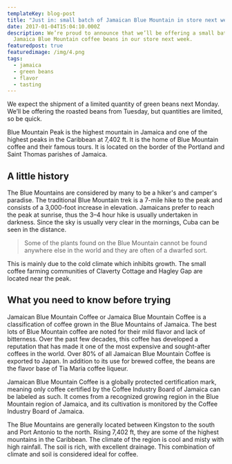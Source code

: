 ```yaml
---
templateKey: blog-post
title: "Just in: small batch of Jamaican Blue Mountain in store next week"
date: 2017-01-04T15:04:10.000Z
description: We’re proud to announce that we’ll be offering a small batch of
  Jamaica Blue Mountain coffee beans in our store next week.
featuredpost: true
featuredimage: /img/4.png
tags:
  - jamaica
  - green beans
  - flavor
  - tasting
---
```


We expect the shipment of a limited quantity of green beans next Monday. We’ll be offering the roasted beans from Tuesday, but quantities are limited, so be quick.

Blue Mountain Peak is the highest mountain in Jamaica and one of the highest peaks in the Caribbean at 7,402 ft. It is the home of Blue Mountain coffee and their famous tours. It is located on the border of the Portland and Saint Thomas parishes of Jamaica.

## A little history

The Blue Mountains are considered by many to be a hiker's and camper's paradise. The traditional Blue Mountain trek is a 7-mile hike to the peak and consists of a 3,000-foot increase in elevation. Jamaicans prefer to reach the peak at sunrise, thus the 3–4 hour hike is usually undertaken in darkness. Since the sky is usually very clear in the mornings, Cuba can be seen in the distance.

>Some of the plants found on the Blue Mountain cannot be found anywhere else in the world and they are often of a dwarfed sort.

This is mainly due to the cold climate which inhibits growth. The small coffee farming communities of Claverty Cottage and Hagley Gap are located near the peak.

## What you need to know before trying

Jamaican Blue Mountain Coffee or Jamaica Blue Mountain Coffee is a classification of coffee grown in the Blue Mountains of Jamaica. The best lots of Blue Mountain coffee are noted for their mild flavor and lack of bitterness. Over the past few decades, this coffee has developed a reputation that has made it one of the most expensive and sought-after coffees in the world. Over 80% of all Jamaican Blue Mountain Coffee is exported to Japan. In addition to its use for brewed coffee, the beans are the flavor base of Tia Maria coffee liqueur.

Jamaican Blue Mountain Coffee is a globally protected certification mark, meaning only coffee certified by the Coffee Industry Board of Jamaica can be labeled as such. It comes from a recognized growing region in the Blue Mountain region of Jamaica, and its cultivation is monitored by the Coffee Industry Board of Jamaica.

The Blue Mountains are generally located between Kingston to the south and Port Antonio to the north. Rising 7,402 ft, they are some of the highest mountains in the Caribbean. The climate of the region is cool and misty with high rainfall. The soil is rich, with excellent drainage. This combination of climate and soil is considered ideal for coffee.

